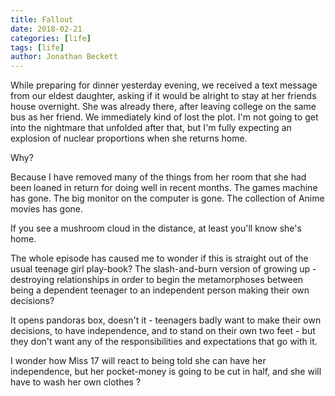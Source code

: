 ```yaml
---
title: Fallout
date: 2018-02-21
categories: [life]
tags: [life]
author: Jonathan Beckett
---
```


While preparing for dinner yesterday evening, we received a text message from our eldest daughter, asking if it would be alright to stay at her friends house overnight. She was already there, after leaving college on the same bus as her friend. We immediately kind of lost the plot. I'm not going to get into the nightmare that unfolded after that, but I'm fully expecting an explosion of nuclear proportions when she returns home.

Why?

Because I have removed many of the things from her room that she had been loaned in return for doing well in recent months. The games machine has gone. The big monitor on the computer is gone. The collection of Anime movies has gone.

If you see a mushroom cloud in the distance, at least you'll know she's home.

The whole episode has caused me to wonder if this is straight out of the usual teenage girl play-book? The slash-and-burn version of growing up - destroying relationships in order to begin the metamorphoses between being a dependent teenager to an independent person making their own decisions?

It opens pandoras box, doesn't it - teenagers badly want to make their own decisions, to have independence, and to stand on their own two feet - but they don't want any of the responsibilities and expectations that go with it.

I wonder how Miss 17 will react to being told she can have her independence, but her pocket-money is going to be cut in half, and she will have to wash her own clothes ?